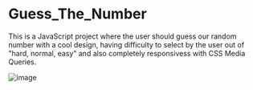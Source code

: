 # Guess_The_Number
This is a JavaScript project where the user should guess our random number with a cool design, having difficulty to select by the user out of "hard, normal, easy" and also completely responsivess with CSS Media Queries.

![image](https://github.com/MatinT-SA/Guess_The_Number/assets/85360666/b2358d04-dcf1-48f5-9e1c-9a6e9d629cc2)

